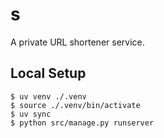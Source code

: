 # s

A private URL shortener service.

## Local Setup

```console
$ uv venv ./.venv
$ source ./.venv/bin/activate
$ uv sync
$ python src/manage.py runserver
```
